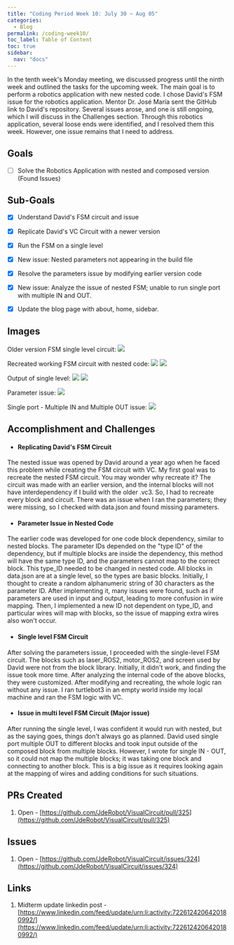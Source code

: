 ```yaml
---
title: "Coding Period Week 10: July 30 ~ Aug 05"
categories:
  - Blog
permalink: /coding-week10/
toc_label: Table of Content
toc: true
sidebar:
  nav: "docs"
---
```


In the tenth week's Monday meeting, we discussed progress until the ninth week and outlined the tasks for the upcoming week. The main goal is to perform a robotics application with new nested code. I chose David's FSM issue for the robotics application. Mentor Dr. José María sent the GitHub link to David's repository. Several issues arose, and one is still ongoing, which I will discuss in the Challenges section. Through this robotics application, several loose ends were identified, and I resolved them this week. However, one issue remains that I need to address.



## Goals
- [ ] Solve the Robotics Application with nested and composed version (Found Issues)

## Sub-Goals
- [x]  Understand David's FSM circuit and issue
- [x]  Replicate David's VC Circuit with a newer version
- [x]  Run the FSM on a single level
- [x]  New issue: Nested parameters not appearing in the build file
- [x]  Resolve the parameters issue by modifying earlier version code
- [x]  New issue: Analyze the issue of nested FSM; unable to run single port with multiple IN and OUT.
- [x]  Update the blog page with about, home, sidebar.



## Images
Older version FSM single level circuit:
![](../assets/images/twentyfour.png)

Recreated working FSM circuit with nested code:
![](../assets/images/twentyfive.png)
![](../assets/images/twentysix.png)

Output of single level:
![](../assets/images/twentyseven.png)
![](../assets/images/twentyeight.png)

Parameter issue:
![](../assets/images/twentynine.png)

Single port - Multiple IN and Multiple OUT issue:
![](../assets/images/thirty.png)



## Accomplishment and Challenges

* #### Replicating David's FSM Circuit
The nested issue was opened by David around a year ago when he faced this problem while creating the FSM circuit with VC. My first goal was to recreate the nested FSM circuit. You may wonder why recreate it? The circuit was made with an earlier version, and the internal blocks will not have interdependency if I build with the older .vc3. So, I had to recreate every block and circuit. There was an issue when I ran the parameters; they were missing, so I checked with data.json and found missing parameters.

* #### Parameter Issue in Nested Code
The earlier code was developed for one code block dependency, similar to nested blocks. The parameter IDs depended on the "type ID" of the dependency, but if multiple blocks are inside the dependency, this method will have the same type ID, and the parameters cannot map to the correct block. This type_ID needed to be changed in nested code. All blocks in data.json are at a single level, so the types are basic blocks. Initially, I thought to create a random alphanumeric string of 30 characters as the parameter ID. After implementing it, many issues were found, such as if parameters are used in input and output, leading to more confusion in wire mapping. Then, I implemented a new ID not dependent on type_ID, and particular wires will map with blocks, so the issue of mapping extra wires also won't occur.

* #### Single level FSM Circuit
After solving the parameters issue, I proceeded with the single-level FSM circuit. The blocks such as laser_ROS2, motor_ROS2, and screen used by David were not from the block library. Initially, it didn't work, and finding the issue took more time. After analyzing the internal code of the above blocks, they were customized. After modifying and recreating, the whole logic ran without any issue. I ran turtlebot3 in an empty world inside my local machine and ran the FSM logic with VC.

* #### Issue in multi level FSM Circuit (Major issue)
After running the single level, I was confident it would run with nested, but as the saying goes, things don't always go as planned. David used single port multiple OUT to different blocks and took input outside of the composed block from multiple blocks. However, I wrote for single IN - OUT, so it could not map the multiple blocks; it was taking one block and connecting to another block. This is a big issue as it requires looking again at the mapping of wires and adding conditions for such situations.


## PRs Created
1. Open - [https://github.com/JdeRobot/VisualCircuit/pull/325](https://github.com/JdeRobot/VisualCircuit/pull/325)


## Issues
1. Open - [https://github.com/JdeRobot/VisualCircuit/issues/324](https://github.com/JdeRobot/VisualCircuit/issues/324)


## Links
1. Midterm update linkedin post - [https://www.linkedin.com/feed/update/urn:li:activity:7226124206420180992/](https://www.linkedin.com/feed/update/urn:li:activity:7226124206420180992/)

